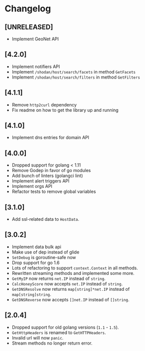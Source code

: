 # Changelog

## [UNRELEASED]
- Implement GeoNet API

## [4.2.0]
- Implement notifiers API
- Implement `/shodan/host/search/facets` in method `GetFacets`
- Implement `/shodan/host/search/filters` in method `GetFilters`

## [4.1.1]
- Remove `http2curl` dependency
- Fix readme on how to get the library up and running

## [4.1.0]
- Implement dns entries for domain API

## [4.0.0]
- Dropped support for golang < 1.11
- Remove Godep in favor of go modules
- Add bunch of linters (golangci lint)
- Implement alert triggers API
- Implement orgs API
- Refactor tests to remove global variables

## [3.1.0]
- Add ssl-related data to `HostData`.

## [3.0.2]
- Implement data bulk api
- Make use of dep instead of glide
- `SetDebug` is goroutine-safe now
- Drop support for go 1.6
- Lots of refactoring to support `context.Context` in all methods.
- Rewritten streaming methods and implemented some more.
- `GetMyIP` now returns `net.IP` instead of `string`.
- `CalcHoneyScore` now accepts `net.IP` instead of `string`.
- `GetDNSResolve` now returns `map[string]*net.IP` instead of `map[string]string`.
- `GetDNSReverse` now accepts `[]net.IP` instead of `[]string`.

## [2.0.4]
- Dropped support for old golang versions (`1.1` - `1.5`).
- `GetHttpHeaders` is renamed to `GetHTTPHeaders`.
- Invalid url will now `panic`.
- Stream methods no longer return error.
